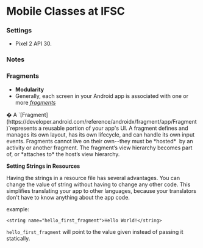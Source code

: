 # Mobile Classes at IFSC

### Settings

- Pixel 2 API 30.

### Notes
### Fragments

- **Modularity**
- Generally, each screen in your Android app is associated with one or more *[fragments](https://developer.android.com/guide/components/fragments)*

<aside>
� A `[Fragment](https://developer.android.com/reference/androidx/fragment/app/Fragment)`represents a reusable portion of your app's UI. A fragment defines and manages its own layout, has its own lifecycle, and can handle its own input events. Fragments cannot live on their own--they must be *hosted*
 by an activity or another fragment. The fragment’s view hierarchy becomes part of, or *attaches to* the host’s view hierarchy.

</aside>

**Setting Strings in Resources**

Having the strings in a resource file has several advantages. You can change the value of string without having to change any other code. This simplifies translating your app to other languages, because your translators don't have to know anything about the app code.

example: 

`<string name="hello_first_fragment">Hello World!</string>`

`hello_first_fragment` will point to the value given instead of passing it statically.
